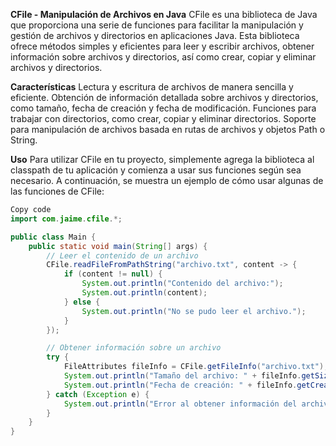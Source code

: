 **CFile - Manipulación de Archivos en Java**
CFile es una biblioteca de Java que proporciona una serie de funciones para facilitar la manipulación y gestión de archivos y directorios en aplicaciones Java. Esta biblioteca ofrece métodos simples y eficientes para leer y escribir archivos, obtener información sobre archivos y directorios, así como crear, copiar y eliminar archivos y directorios.

**Características**
Lectura y escritura de archivos de manera sencilla y eficiente.
Obtención de información detallada sobre archivos y directorios, como tamaño, fecha de creación y fecha de modificación.
Funciones para trabajar con directorios, como crear, copiar y eliminar directorios.
Soporte para manipulación de archivos basada en rutas de archivos y objetos Path o String.

**Uso**
Para utilizar CFile en tu proyecto, simplemente agrega la biblioteca al classpath de tu aplicación y comienza a usar sus funciones según sea necesario. A continuación, se muestra un ejemplo de cómo usar algunas de las funciones de CFile:

```java
Copy code
import com.jaime.cfile.*;

public class Main {
    public static void main(String[] args) {
        // Leer el contenido de un archivo
        CFile.readFileFromPathString("archivo.txt", content -> {
            if (content != null) {
                System.out.println("Contenido del archivo:");
                System.out.println(content);
            } else {
                System.out.println("No se pudo leer el archivo.");
            }
        });

        // Obtener información sobre un archivo
        try {
            FileAttributes fileInfo = CFile.getFileInfo("archivo.txt");
            System.out.println("Tamaño del archivo: " + fileInfo.getSize() + " bytes");
            System.out.println("Fecha de creación: " + fileInfo.getCreationTime());
        } catch (Exception e) {
            System.out.println("Error al obtener información del archivo: " + e.getMessage());
        }
    }
}
```
